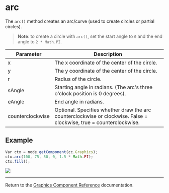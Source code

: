 # arc

The `arc()` method creates an arc/curve (used to create circles or partial circles).

> **Note**: to create a circle with `arc()`, set the start angle to `0` and the end angle to `2 * Math.PI`.

| Parameter | Description
| -------------- | ----------- |
| x | The x coordinate of the center of the circle.
| y | The y coordinate of the center of the circle.
| r | Radius of the circle.
| sAngle | Starting angle in radians. (The arc's three o'clock position is 0 degrees).
| eAngle | End angle in radians.
| counterclockwise | Optional. Specifies whether draw the arc counterclockwise or clockwise. False = clockwise, true = counterclockwise.

## Example

```javascript
Var ctx = node.getComponent(cc.Graphics);
ctx.arc(100, 75, 50, 0, 1.5 * Math.PI);
ctx.fill();
```

<a href="graphics/arc.png"> <img src = "graphics/arc.png"></a>

<hr>

Return to the [Graphics Component Reference](../../components/graphics.md) documentation.

